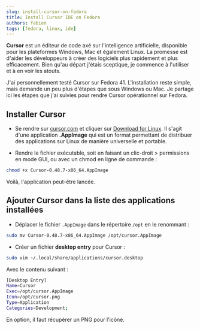 ```yaml
---
slug: install-cursor-on-fedora
title: Install Cursor IDE on Fedora
authors: fabien
tags: [fedora, linux, ide]
---
```


**Cursor** est un éditeur de code axé sur l'intelligence artificielle, disponible pour les plateformes Windows, Mac et également Linux. La promesse est d'aider les développeurs à créer des logiciels plus rapidement et plus efficacement. Bien qu'au départ j'étais sceptique, je commence à l'utiliser et à en voir les atouts.

J'ai personnellement testé Cursor sur Fedora 41. L'installation reste simple, mais demande un peu plus d'étapes que sous Windows ou Mac. Je partage ici les étapes que j'ai suivies pour rendre Cursor opérationnel sur Fedora.

<!-- truncate -->

## Installer Cursor

- Se rendre sur [cursor.com](https://cursor.com) et cliquer sur [Download for Linux](https://cursor.com). Il s'agit d'une application **.AppImage** qui est un format permettant de distribuer des applications sur Linux de manière universelle et portable.

- Rendre le fichier exécutable, soit en faisant un clic-droit > permissions en mode GUI, ou avec un chmod en ligne de commande :

```sh
chmod +x Cursor-0.48.7-x86_64.AppImage
```

Voilà, l'application peut-être lancée.

## Ajouter Cursor dans la liste des applications installées

- Déplacer le fichier `.AppImage` dans le répertoire `/opt` en le renommant :

```sh
sudo mv Cursor-0.48.7-x86_64.AppImage /opt/cursor.AppImage
```

- Créer un fichier **desktop entry** pour Cursor :

```sh
sudo vim ~/.local/share/applications/cursor.desktop
```

Avec le contenu suivant :

```sh
[Desktop Entry]
Name=Cursor
Exec=/opt/cursor.AppImage
Icon=/opt/cursor.png
Type=Application
Categories=Development;
```

En option, il faut récupérer un PNG pour l'icône.
